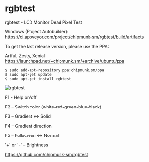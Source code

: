 # rgbtest

rgbtest - LCD Monitor Dead Pixel Test

Windows (Project Autobuilder):  
https://ci.appveyor.com/project/chipmunk-sm/rgbtest/build/artifacts

To get the last release version, please use the PPA:

Artful, Zesty, Xenial  
https://launchpad.net/~chipmunk.sm/+archive/ubuntu/ppa

```
$ sudo add-apt-repository ppa:chipmunk.sm/ppa
$ sudo apt-get update
$ sudo apt-get install rgbtest
```

![rgbtest](https://user-images.githubusercontent.com/29524958/28501999-5427f6e8-6ff1-11e7-8744-5bb5b783d32e.png)

F1 - Help on/off

F2 – Switch color (white-red-green-blue-black)

F3 – Gradient ↔ Solid

F4 – Gradient direction

F5 – Fullscreen ↔ Normal

'+' or '-' – Brightness 

https://github.com/chipmunk-sm/rgbtest
